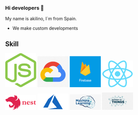 ### Hi developers 👋

My name is akilino, I´m from Spain.


- We make custom developments
  

## Skill


<p float="left">
  <img src="./images/nodejs.png" width="100" /> 
  <img src="./images/google.png" width="100" />
  <img src="./images/firebase.png" width="100" /> 
  <img src="./images/react.png" width="100" />
</p>
<p float="left">
  <img src="./images/nestjs.png" width="100" /> 
  <img src="./images/azure.png" width="100" />
  <img src="./images/machine.png" width="100" />
  <img src="./images/iot.png" width="100" />
</p>
 
